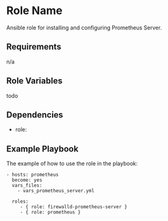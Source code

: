 Role Name
=========

Ansible role for installing and configuring Prometheus Server.

Requirements
------------

n/a

Role Variables
--------------

todo

Dependencies
------------

- role: 

Example Playbook
----------------

The example of how to use the role in the playbook:

    - hosts: prometheus
      become: yes
      vars_files:
        - vars_prometheus_server.yml
      
      roles:
         - { role: firewalld-prometheus-server }
         - { role: prometheus }

